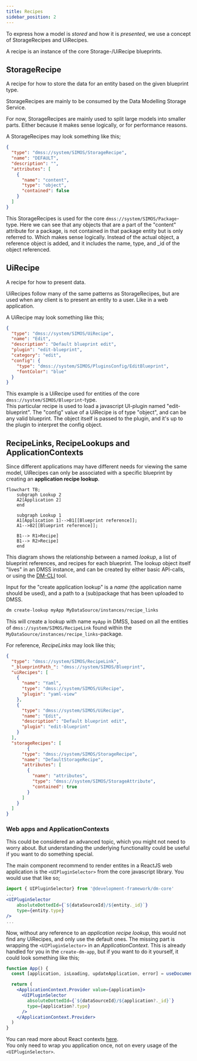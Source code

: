 ```yaml
---
title: Recipes
sidebar_position: 2
---
```


To express how a model is _stored_ and how it is _presented_, we use a concept of StorageRecipes and UiRecipes.

A recipe is an instance of the core Storage-/UiRecipe blueprints.

## StorageRecipe

A recipe for how to store the data for an entity based on the given blueprint type.

StorageRecipes are mainly to be consumed by the Data Modelling Storage Service.  

For now, StorageRecipes are mainly used to split large models into smaller parts. Either because it makes sense logically, or for performance reasons.

A StorageRecipes may look something like this;

```json
{
  "type": "dmss://system/SIMOS/StorageRecipe",
  "name": "DEFAULT",
  "description": "",
  "attributes": [
    {
      "name": "content",
      "type": "object",
      "contained": false
    }
  ]
}
```

This StorageRecipes is used for the core `dmss://system/SIMOS/Package`-type. Here we can see that any objects that are a 
part of the "content" attribute for a package, is not contained in that package entity but is only referred to. Which makes sense logically.  Instead of the actual object, a reference object is added, and it includes the name, type, and _id of the object referenced. 

## UiRecipe

A recipe for how to present data.

UiRecipes follow many of the same patterns as StorageRecipes, but are used when any client is to present an entity to a user. Like in a web application. 

A UiRecipe may look something like this;
```json
{
  "type": "dmss://system/SIMOS/UiRecipe",
  "name": "Edit",
  "description": "Default blueprint edit",
  "plugin": "edit-blueprint",
  "category": "edit",
  "config": {
    "type": "dmss://system/SIMOS/PluginsConfig/EditBlueprint",
    "fontColor": "blue"
  }
}
```
This example is a UiRecipe used for entities of the core `dmss://system/SIMOS/Blueprint`-type.  
This particular recipe is used to load a javascript UI-plugin named "edit-blueprint".
The "config" value of a UiRecipe is of type "object", and can be any valid blueprint. The object itself is passed to the plugin, and it's up to the plugin to interpret the config object.


## RecipeLinks, RecipeLookups and ApplicationContexts

Since different applications may have different needs for viewing the same model, UiRecipes can only be associated with a 
specific blueprint by creating an __application recipe lookup__.

```mermaid
flowchart TB;
    subgraph Lookup 2
    A2[Application 2]
    end
    
    subgraph Lookup 1
    A1[Application 1]-->B1[[Blueprint reference]];
    A1-->B2[[Blueprint reference]];
    
    B1--> R1>Recipe]
    B1--> R2>Recipe]
    end
```

This diagram shows the relationship between a named _lookup_, a list of blueprint references, and recipes for each blueprint.
The lookup object itself "lives" in an DMSS instance, and can be created by either basic API-calls, or using the [DM-CLI](https://github.com/equinor/dm-cli) tool.

Input for the "create application lookup" is a _name_ (the application name should be used), and a path to a (sub)package
that has been uploaded to DMSS.

```bash
dm create-lookup myApp MyDataSource/instances/recipe_links
```

This will create a lookup with name `myApp` in DMSS, based on all the entities of `dmss://system/SIMOS/RecipeLink` found within the `MyDataSource/instances/recipe_links`-package.

For reference, _RecipeLinks_ may look like this;

```json
{
  "type": "dmss://system/SIMOS/RecipeLink",
  "_blueprintPath_": "dmss://system/SIMOS/Blueprint",
  "uiRecipes": [
    {
      "name": "Yaml",
      "type": "dmss://system/SIMOS/UiRecipe",
      "plugin": "yaml-view"
    },
    {
      "type": "dmss://system/SIMOS/UiRecipe",
      "name": "Edit",
      "description": "Default blueprint edit",
      "plugin": "edit-blueprint"
    }
  ],
  "storageRecipes": [
        {
      "type": "dmss://system/SIMOS/StorageRecipe",
      "name": "DefaultStorageRecipe",
      "attributes": [
        {
          "name": "attributes",
          "type": "dmss://system/SIMOS/StorageAttribute",
          "contained": true
        }
      ]
    }
  ]
}
```

### Web apps and ApplicationContexts

This could be considered an advanced topic, which you might not need to worry about. But understanding the underlying functionality could be useful if you want to do something special.

The main component recommend to render entites in a ReactJS web application is the `<UIPluginSelector>` from the core javascript library. 
You would use that like so;

```jsx
import { UIPluginSelector} from '@development-framework/dm-core'
...
<UIPluginSelector
    absoluteDottedId={`${dataSourceId}/${entity._id}`}
    type={entity.type}
/>
...
```

Now, without any reference to an _application recipe lookup_, this would not find any UiRecipes, and only use the default ones.
The missing part is wrapping the `<UIPluginSelector>` in an _ApplicationContext_. This is already handled for you in the `create-dm-app`,
but if you want to do it yourself, it could look something like this;

```jsx
function App() {
  const [application, isLoading, updateApplication, error] = useDocument(myApplicationEntityId)

  return (
    <ApplicationContext.Provider value={application}>
      <UIPluginSelector
        absoluteDottedId={`${dataSourceId}/${application?._id}`}
        type={application?.type}
      />
    </ApplicationContext.Provider>
  )
}
```

You can read more about React contexts [here](https://beta.reactjs.org/reference/react/useContext).  
You only need to wrap you application once, not on every usage of the `<UIPluginSelector>`.
